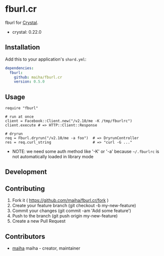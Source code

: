 # fburl.cr

fburl for [Crystal](http://crystal-lang.org/).

- crystal: 0.22.0

## Installation

Add this to your application's `shard.yml`:

```yaml
dependencies:
  fburl:
    github: maiha/fburl.cr
    version: 0.5.0
```

## Usage

```crystal
require "fburl"

# run at once
client = Facebook::Client.new("/v2.10/me -K /tmp/fburlrc")
client.execute # => HTTP::Client::Response

# dryrun
req = Fburl.dryrun("/v2.10/me -a foo")  # => DryrunController
res = req.curl_string                   # => "curl -G ..."
```

- NOTE: we need some auth method like '-K' or '-a' because `~/.fburlrc` is not automatically loaded in library mode

## Development

## Contributing

1. Fork it ( https://github.com/maiha/fburl.cr/fork )
2. Create your feature branch (git checkout -b my-new-feature)
3. Commit your changes (git commit -am 'Add some feature')
4. Push to the branch (git push origin my-new-feature)
5. Create a new Pull Request

## Contributors

- [maiha](https://github.com/maiha) maiha - creator, maintainer
